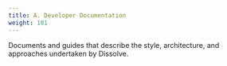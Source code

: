 ```yaml
---
title: A. Developer Documentation
weight: 101
---
```


Documents and guides that describe the style, architecture, and approaches undertaken by Dissolve.

